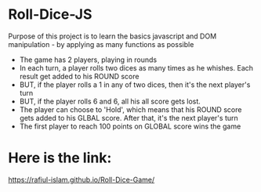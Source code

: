 # Roll-Dice-JS

Purpose of this project is to learn the basics javascript and DOM manipulation - by applying as many functions as possible

- The game has 2 players, playing in rounds
- In each turn, a player rolls two dices as many times as he whishes. Each result get added to his ROUND score
- BUT, if the player rolls a 1 in any of two dices, then it's the next player's turn
- BUT, if the player rolls  6 and 6, all his all score gets lost.
- The player can choose to 'Hold', which means that his ROUND score gets added to his GLBAL score. After that, it's the next player's turn
- The first player to reach 100 points on GLOBAL score wins the game


# Here is the link:
https://rafiul-islam.github.io/Roll-Dice-Game/
